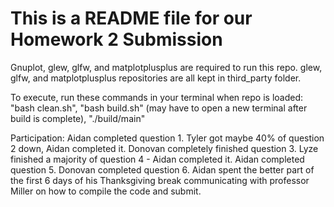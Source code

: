 # This is a README file for our Homework 2 Submission
Gnuplot, glew, glfw, and matplotplusplus are required to run this repo. glew, glfw, and matplotplusplus repositories are all kept in third_party folder.

To execute, run these commands in your terminal when repo is loaded:
"bash clean.sh",
"bash build.sh"
(may have to open a new terminal after build is complete),
"./build/main"

Participation:
Aidan completed question 1.
Tyler got maybe 40% of question 2 down, Aidan completed it. 
Donovan completely finished question 3.
Lyze finished a majority of question 4 - Aidan completed it.
Aidan completed question 5.
Donovan completed question 6.
Aidan spent the better part of the first 6 days of his Thanksgiving break communicating with professor Miller on how to compile the code and submit. 
